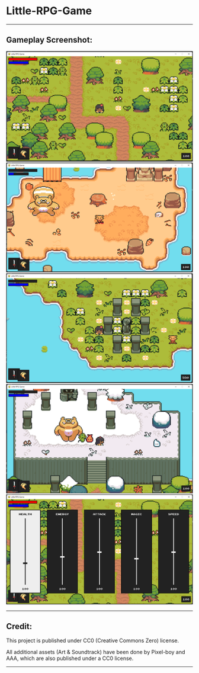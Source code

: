 # Little-RPG-Game

---

## Gameplay Screenshot:

![alt text](https://github.com/toby0622/Little-RPG-Game/blob/main/Screenshots/ss1.png)
![alt text](https://github.com/toby0622/Little-RPG-Game/blob/main/Screenshots/ss2.png)
![alt text](https://github.com/toby0622/Little-RPG-Game/blob/main/Screenshots/ss3.png)
![alt text](https://github.com/toby0622/Little-RPG-Game/blob/main/Screenshots/ss4.png)
![alt text](https://github.com/toby0622/Little-RPG-Game/blob/main/Screenshots/ss5.png)

--- 

## Credit:

This project is published under CC0 (Creative Commons Zero) license.

All additional assets (Art & Soundtrack) have been done by Pixel-boy and AAA, which are also published under a CC0 license.

---
